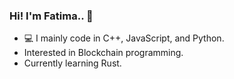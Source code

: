 ### Hi! I'm Fatima.. 👋
- 💻 I mainly code in C++, JavaScript, and Python. 
- Interested in Blockchain programming.
- Currently learning Rust.
